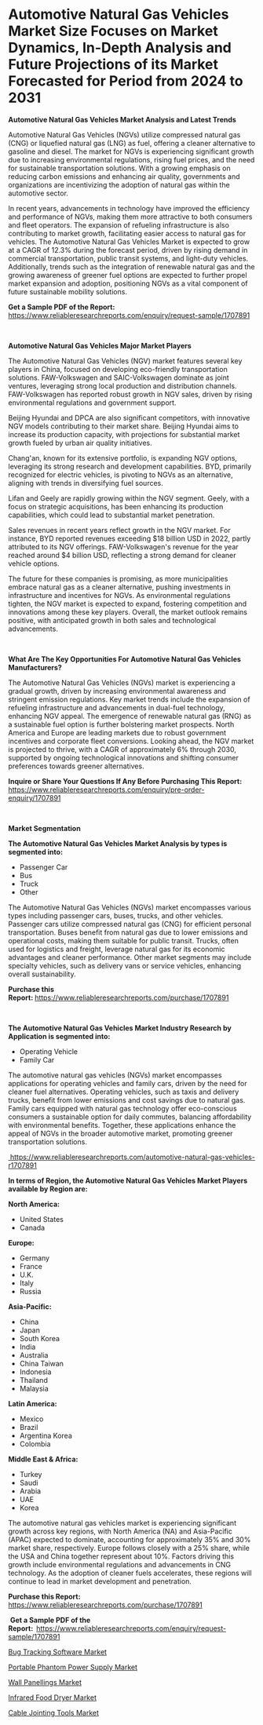<p><h1>Automotive Natural Gas Vehicles Market Size Focuses on Market Dynamics, In-Depth Analysis and Future Projections of its Market Forecasted for Period from 2024 to 2031</h1></p><p><strong>Automotive Natural Gas Vehicles Market Analysis and Latest Trends</strong></p>
<p><p>Automotive Natural Gas Vehicles (NGVs) utilize compressed natural gas (CNG) or liquefied natural gas (LNG) as fuel, offering a cleaner alternative to gasoline and diesel. The market for NGVs is experiencing significant growth due to increasing environmental regulations, rising fuel prices, and the need for sustainable transportation solutions. With a growing emphasis on reducing carbon emissions and enhancing air quality, governments and organizations are incentivizing the adoption of natural gas within the automotive sector.</p><p>In recent years, advancements in technology have improved the efficiency and performance of NGVs, making them more attractive to both consumers and fleet operators. The expansion of refueling infrastructure is also contributing to market growth, facilitating easier access to natural gas for vehicles. The Automotive Natural Gas Vehicles Market is expected to grow at a CAGR of 12.3% during the forecast period, driven by rising demand in commercial transportation, public transit systems, and light-duty vehicles. Additionally, trends such as the integration of renewable natural gas and the growing awareness of greener fuel options are expected to further propel market expansion and adoption, positioning NGVs as a vital component of future sustainable mobility solutions.</p></p>
<p><strong>Get a Sample PDF of the Report:&nbsp;</strong> <a href="https://www.reliableresearchreports.com/enquiry/request-sample/1707891?utm_campaign=32&utm_medium=2&utm_source=Github&utm_content=ia&utm_term=07102024&utm_id=automotive-natural-gas-vehicles">https://www.reliableresearchreports.com/enquiry/request-sample/1707891</a></p>
<p>&nbsp;</p>
<p><strong>Automotive Natural Gas Vehicles Major Market Players</strong></p>
<p><p>The Automotive Natural Gas Vehicles (NGV) market features several key players in China, focused on developing eco-friendly transportation solutions. FAW-Volkswagen and SAIC-Volkswagen dominate as joint ventures, leveraging strong local production and distribution channels. FAW-Volkswagen has reported robust growth in NGV sales, driven by rising environmental regulations and government support. </p><p>Beijing Hyundai and DPCA are also significant competitors, with innovative NGV models contributing to their market share. Beijing Hyundai aims to increase its production capacity, with projections for substantial market growth fueled by urban air quality initiatives.</p><p>Chang'an, known for its extensive portfolio, is expanding NGV options, leveraging its strong research and development capabilities. BYD, primarily recognized for electric vehicles, is pivoting to NGVs as an alternative, aligning with trends in diversifying fuel sources. </p><p>Lifan and Geely are rapidly growing within the NGV segment. Geely, with a focus on strategic acquisitions, has been enhancing its production capabilities, which could lead to substantial market penetration.</p><p>Sales revenues in recent years reflect growth in the NGV market. For instance, BYD reported revenues exceeding $18 billion USD in 2022, partly attributed to its NGV offerings. FAW-Volkswagen's revenue for the year reached around $4 billion USD, reflecting a strong demand for cleaner vehicle options.</p><p>The future for these companies is promising, as more municipalities embrace natural gas as a cleaner alternative, pushing investments in infrastructure and incentives for NGVs. As environmental regulations tighten, the NGV market is expected to expand, fostering competition and innovations among these key players. Overall, the market outlook remains positive, with anticipated growth in both sales and technological advancements.</p></p>
<p>&nbsp;</p>
<p><strong>What Are The Key Opportunities For Automotive Natural Gas Vehicles Manufacturers?</strong></p>
<p><p>The Automotive Natural Gas Vehicles (NGVs) market is experiencing a gradual growth, driven by increasing environmental awareness and stringent emission regulations. Key market trends include the expansion of refueling infrastructure and advancements in dual-fuel technology, enhancing NGV appeal. The emergence of renewable natural gas (RNG) as a sustainable fuel option is further bolstering market prospects. North America and Europe are leading markets due to robust government incentives and corporate fleet conversions. Looking ahead, the NGV market is projected to thrive, with a CAGR of approximately 6% through 2030, supported by ongoing technological innovations and shifting consumer preferences towards greener alternatives.</p></p>
<p><strong>Inquire or Share Your Questions If Any Before Purchasing This Report:</strong> <a href="https://www.reliableresearchreports.com/enquiry/pre-order-enquiry/1707891?utm_campaign=32&utm_medium=2&utm_source=Github&utm_content=ia&utm_term=07102024&utm_id=automotive-natural-gas-vehicles">https://www.reliableresearchreports.com/enquiry/pre-order-enquiry/1707891</a></p>
<p>&nbsp;</p>
<p><strong>Market Segmentation</strong></p>
<p><strong>The Automotive Natural Gas Vehicles Market Analysis by types is segmented into:</strong></p>
<p><ul><li>Passenger Car</li><li>Bus</li><li>Truck</li><li>Other</li></ul></p>
<p><p>The Automotive Natural Gas Vehicles (NGVs) market encompasses various types including passenger cars, buses, trucks, and other vehicles. Passenger cars utilize compressed natural gas (CNG) for efficient personal transportation. Buses benefit from natural gas due to lower emissions and operational costs, making them suitable for public transit. Trucks, often used for logistics and freight, leverage natural gas for its economic advantages and cleaner performance. Other market segments may include specialty vehicles, such as delivery vans or service vehicles, enhancing overall sustainability.</p></p>
<p><strong>Purchase this Report:&nbsp;</strong><a href="https://www.reliableresearchreports.com/purchase/1707891?utm_campaign=32&utm_medium=2&utm_source=Github&utm_content=ia&utm_term=07102024&utm_id=automotive-natural-gas-vehicles">https://www.reliableresearchreports.com/purchase/1707891</a></p>
<p>&nbsp;</p>
<p><strong>The Automotive Natural Gas Vehicles Market Industry Research by Application is segmented into:</strong></p>
<p><ul><li>Operating Vehicle</li><li>Family Car</li></ul></p>
<p><p>The automotive natural gas vehicles (NGVs) market encompasses applications for operating vehicles and family cars, driven by the need for cleaner fuel alternatives. Operating vehicles, such as taxis and delivery trucks, benefit from lower emissions and cost savings due to natural gas. Family cars equipped with natural gas technology offer eco-conscious consumers a sustainable option for daily commutes, balancing affordability with environmental benefits. Together, these applications enhance the appeal of NGVs in the broader automotive market, promoting greener transportation solutions.</p></p>
<p><a href="https://www.reliableresearchreports.com/automotive-natural-gas-vehicles-r1707891?utm_campaign=32&utm_medium=2&utm_source=Github&utm_content=ia&utm_term=07102024&utm_id=automotive-natural-gas-vehicles">&nbsp;https://www.reliableresearchreports.com/automotive-natural-gas-vehicles-r1707891</a></p>
<p><strong>In terms of Region, the Automotive Natural Gas Vehicles Market Players available by Region are:</strong></p>
<p>
    <p> <strong> North America: </strong>
        <ul>
            <li>United States</li>
            <li>Canada</li>
        </ul>
        </p> 
    <p> <strong> Europe: </strong>
        <ul>
            <li>Germany</li>
            <li>France</li>
            <li>U.K.</li>
            <li>Italy</li>
            <li>Russia</li>
        </ul>
        </p> 
    <p> <strong> Asia-Pacific: </strong>
        <ul>
            <li>China</li>
            <li>Japan</li>
            <li>South Korea</li>
            <li>India</li>
            <li>Australia</li>
            <li>China Taiwan</li>
            <li>Indonesia</li>
            <li>Thailand</li>
            <li>Malaysia</li>
        </ul>
        </p> 
    <p> <strong> Latin America: </strong>
        <ul>
            <li>Mexico</li>
            <li>Brazil</li>
            <li>Argentina Korea</li>
            <li>Colombia</li>
        </ul>
        </p> 
    <p> <strong> Middle East & Africa: </strong>
        <ul>
            <li>Turkey</li>
            <li>Saudi</li>
            <li>Arabia</li>
            <li>UAE</li>
            <li>Korea</li>
        </ul>
    </p>
    </p>
<p><p>The automotive natural gas vehicles market is experiencing significant growth across key regions, with North America (NA) and Asia-Pacific (APAC) expected to dominate, accounting for approximately 35% and 30% market share, respectively. Europe follows closely with a 25% share, while the USA and China together represent about 10%. Factors driving this growth include environmental regulations and advancements in CNG technology. As the adoption of cleaner fuels accelerates, these regions will continue to lead in market development and penetration.</p></p>
<p><strong>Purchase this Report: </strong><a href="https://www.reliableresearchreports.com/purchase/1707891?utm_campaign=32&utm_medium=2&utm_source=Github&utm_content=ia&utm_term=07102024&utm_id=automotive-natural-gas-vehicles">https://www.reliableresearchreports.com/purchase/1707891</a></p>
<p>&nbsp;<strong>Get a Sample PDF of the Report:&nbsp;&nbsp;</strong><a href="https://www.reliableresearchreports.com/enquiry/request-sample/1707891?utm_campaign=32&utm_medium=2&utm_source=Github&utm_content=ia&utm_term=07102024&utm_id=automotive-natural-gas-vehicles">https://www.reliableresearchreports.com/enquiry/request-sample/1707891</a></p>
<p><strong></strong></p>
<p><p><a href="https://www.linkedin.com/pulse/bug-tracking-software-market-global-regional-analysis-2024-f0jne?utm_campaign=32&utm_medium=2&utm_source=Github&utm_content=ia&utm_term=07102024&utm_id=automotive-natural-gas-vehicles">Bug Tracking Software Market</a></p><p><a href="https://issuu.com/reportprime-2/docs/portable-phantom-power-supply-marke_58ad8eb540c10d?utm_campaign=32&utm_medium=2&utm_source=Github&utm_content=ia&utm_term=07102024&utm_id=automotive-natural-gas-vehicles">Portable Phantom Power Supply Market</a></p><p><a href="https://github.com/JakirUddin651/Market-Research-Report-List-1/blob/main/wall-panellings-market.md?utm_campaign=32&utm_medium=2&utm_source=Github&utm_content=ia&utm_term=07102024&utm_id=automotive-natural-gas-vehicles">Wall Panellings Market</a></p><p><a href="https://github.com/BesaLoshi2000/Market-Research-Report-List-1/blob/main/infrared-food-dryer-market.md?utm_campaign=32&utm_medium=2&utm_source=Github&utm_content=ia&utm_term=07102024&utm_id=automotive-natural-gas-vehicles">Infrared Food Dryer Market</a></p><p><a href="https://issuu.com/reportprime-2/docs/cable-jointing-tools-market-size-20_430a0021cf23b1?utm_campaign=32&utm_medium=2&utm_source=Github&utm_content=ia&utm_term=07102024&utm_id=automotive-natural-gas-vehicles">Cable Jointing Tools Market</a></p></p>